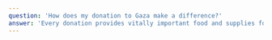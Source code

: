 ```yaml
---
question: 'How does my donation to Gaza make a difference?'
answer: 'Every donation provides vitally important food and supplies for children in desperate situations. With your donation, you help rebuild hope in Gaza.'
---
```


